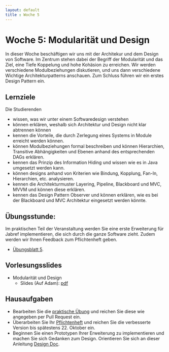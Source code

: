 ```yaml
---
layout: default
title : Woche 5
---
```


# Woche 5: Modularität und Design 

In dieser Woche beschäftigen wir uns mit der Architekur und dem Design von Software. 
Im Zentrum stehen dabei der Begriff der Modularität und das Ziel, eine Tiefe Koppelung und hohe Kohäsion zu erreichen. Wir werden verschiedene Modulbeziehungen diskutieren, und uns dann verschiedene Wichtige Architekturpatterns anschauen. Zum Schluss führen wir ein erstes Design Pattern ein. 

## Lernziele 

Die Studierenden

- wissen, was wir unter einem Softwaredesign verstehen 
- können erklären, weshalb sich Architektur und Design nicht klar abtrennen können
- kennen die Vorteile, die durch Zerlegung eines Systems in Module erreicht werden können.
- können Modulbeziehungen formal beschreiben und können Hierarchien, Transitive Abhängigkeiten und Ebenen anhand des entsprechenden DAGs erklären.
- kennen das Prinzip des Information Hiding und wissen wie es in Java umgesetzt werden kann. 
- können designs anhand von Kriterien wie Bindung, Kopplung, Fan-In, Hierarchien, etc. analysieren.
- kennen die Architekturmuster Layering, Pipeline, Blackboard und MVC, MVVM und können diese erklären.	
- kennen das Design Pattern Observer und können erklären, wie es bei der Blackboard und MVC Architektur eingesetzt werden könnte. 


## Übungsstunde:

 Im praktischen Teil der Veranstaltung werden Sie eine erste Erweiterung für Jabref implementieren, 
 die sich durch die ganze Software zieht. Zudem werden wir Ihnen Feedback zum Pflichtenheft geben.

* [Übungsblatt 5](../exercises/jabref-extension). 



## Vorlesungsslides

* Modularität und Design
    * Slides (Auf Adam): [pdf](https://adam.unibas.ch/goto_adam_file_1903037_download.html) <!--auf adam noch nicht gefunden -->


## Hausaufgaben

* Bearbeiten Sie die [praktische Übung](../exercises/jabref-extension) und reichen Sie diese wie angegeben per Pull Request ein. 
* Überarbeiten Sie Ihr [Pflichtenheft](../project/requirements) und reichen Sie die verbesserte Version bis spätestens 22. Oktober ein.
* Beginnen Sie einen Prototypen Ihrer Erweiterung zu implementieren und machen Sie sich Gedanken zum Design. Orientieren Sie sich an dieser Anleitung [Design Doc](../project/technical-doc).